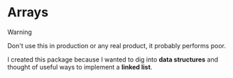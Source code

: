 # Arrays

> [!WARNING]
> Don't use this in production or any real product, it probably performs poor.

I created this package because I wanted to dig into **data structures** and thought
of useful ways to implement a **linked list**.

